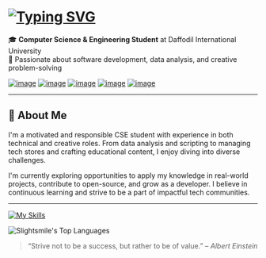 # [![Typing SVG](https://readme-typing-svg.demolab.com?font=Fira+Code&size=35&pause=1000&color=F7F7F7&width=800&lines=%F0%9F%91%8B+Hi%2C+I'm+MD.+Mohiuddin+Ahmed)](https://git.io/typing-svg)

🎓 **Computer Science & Engineering Student** at Daffodil International University  
💼 Passionate about software development, data analysis, and creative problem-solving  

[![image](https://img.shields.io/badge/Portfolio-255E63?style=for-the-badge&logo=About.me&logoColor=white)](https://sites.google.com/view/mohi28)
[![image](https://img.shields.io/badge/Gmail-D14836?style=for-the-badge&logo=gmail&logoColor=white)](mailto:akibh987@gmail.com)
[![image](https://img.shields.io/badge/LinkedIn-0077B5?style=for-the-badge&logo=linkedin&logoColor=white)](https://www.linkedin.com/in/mohi28/)
[![image](https://img.shields.io/badge/dev.to-0A0A0A?style=for-the-badge&logo=devdotto&logoColor=white)](https://dev.to/slightsmile)
[![image](https://img.shields.io/badge/Telegram-2CA5E0?style=for-the-badge&logo=telegram&logoColor=white)](https://t.me/Slightsmile)

---

## 🚀 About Me

I'm a motivated and responsible CSE student with experience in both technical and creative roles. From data analysis and scripting to managing tech stores and crafting educational content, I enjoy diving into diverse challenges.

I'm currently exploring opportunities to apply my knowledge in real-world projects, contribute to open-source, and grow as a developer. I believe in continuous learning and strive to be a part of impactful tech communities.

---
  
[![My Skills](https://skillicons.dev/icons?i=c,cpp,python,java,html,css,mysql,latex,figma&theme=dark)](https://skillicons.dev)



![Slightsmile's Top Languages](https://github-readme-stats.vercel.app/api/top-langs/?username=Slightsmile&theme=dark&show_icons=true&hide_border=true&layout=compact)


> “Strive not to be a success, but rather to be of value.” – *Albert Einstein*

